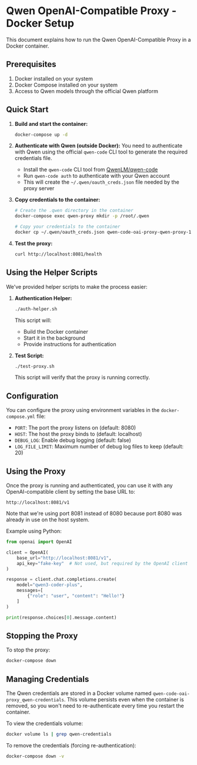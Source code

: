 # Qwen OpenAI-Compatible Proxy - Docker Setup

This document explains how to run the Qwen OpenAI-Compatible Proxy in a Docker container.

## Prerequisites

1. Docker installed on your system
2. Docker Compose installed on your system
3. Access to Qwen models through the official Qwen platform

## Quick Start

1. **Build and start the container:**
   ```bash
   docker-compose up -d
   ```

2. **Authenticate with Qwen (outside Docker):**
   You need to authenticate with Qwen using the official `qwen-code` CLI tool to generate the required credentials file.
   
   - Install the `qwen-code` CLI tool from [QwenLM/qwen-code](https://github.com/QwenLM/qwen-code)
   - Run `qwen-code auth` to authenticate with your Qwen account
   - This will create the `~/.qwen/oauth_creds.json` file needed by the proxy server

3. **Copy credentials to the container:**
   ```bash
   # Create the .qwen directory in the container
   docker-compose exec qwen-proxy mkdir -p /root/.qwen
   
   # Copy your credentials to the container
   docker cp ~/.qwen/oauth_creds.json qwen-code-oai-proxy-qwen-proxy-1:/root/.qwen/
   ```

4. **Test the proxy:**
   ```bash
   curl http://localhost:8081/health
   ```

## Using the Helper Scripts

We've provided helper scripts to make the process easier:

1. **Authentication Helper:**
   ```bash
   ./auth-helper.sh
   ```
   
   This script will:
   - Build the Docker container
   - Start it in the background
   - Provide instructions for authentication

2. **Test Script:**
   ```bash
   ./test-proxy.sh
   ```
   
   This script will verify that the proxy is running correctly.

## Configuration

You can configure the proxy using environment variables in the `docker-compose.yml` file:

- `PORT`: The port the proxy listens on (default: 8080)
- `HOST`: The host the proxy binds to (default: localhost)
- `DEBUG_LOG`: Enable debug logging (default: false)
- `LOG_FILE_LIMIT`: Maximum number of debug log files to keep (default: 20)

## Using the Proxy

Once the proxy is running and authenticated, you can use it with any OpenAI-compatible client by setting the base URL to:

```
http://localhost:8081/v1
```

Note that we're using port 8081 instead of 8080 because port 8080 was already in use on the host system.

Example using Python:
```python
from openai import OpenAI

client = OpenAI(
    base_url="http://localhost:8081/v1",
    api_key="fake-key"  # Not used, but required by the OpenAI client
)

response = client.chat.completions.create(
    model="qwen3-coder-plus",
    messages=[
        {"role": "user", "content": "Hello!"}
    ]
)

print(response.choices[0].message.content)
```

## Stopping the Proxy

To stop the proxy:
```bash
docker-compose down
```

## Managing Credentials

The Qwen credentials are stored in a Docker volume named `qwen-code-oai-proxy_qwen-credentials`. This volume persists even when the container is removed, so you won't need to re-authenticate every time you restart the container.

To view the credentials volume:
```bash
docker volume ls | grep qwen-credentials
```

To remove the credentials (forcing re-authentication):
```bash
docker-compose down -v
```
